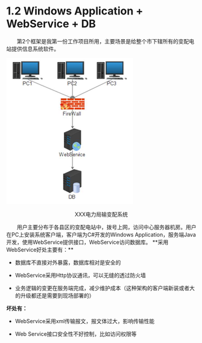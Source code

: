 <h1>1.2 Windows Application + WebService + DB</h1>

　　第2个框架是我第一份工作项目所用，主要场景是给整个市下辖所有的变配电站提供信息系统软件。  

<img src="../img/clip_image003.jpg" alt="img" style="zoom: 67%;" />
<p style="text-align:center">XXX电力局输变配系统</p>
　　用户主要分布于各县区的变配电站中，拨号上网，访问中心服务器机房。用户在PC上安装系统客户端，客户端为C#开发的Windows Application，服务端Java开发，使用WebService提供接口，WebService访问数据库。  
**采用WebService好处主要有：**  

- 数据库不直接对外暴露，数据库相对是安全的 

- WebService采用Http协议通讯，可以无缝的透过防火墙 

- 业务逻辑的变更在服务端完成，减少维护成本（这种架构的客户端新装或者大的升级都还是需要到现场部署的） 


**坏处有：**

- WebService采用xml传输报文，报文体过大，影响传输性能

- Web Service接口安全性不好控制，比如访问权限等

